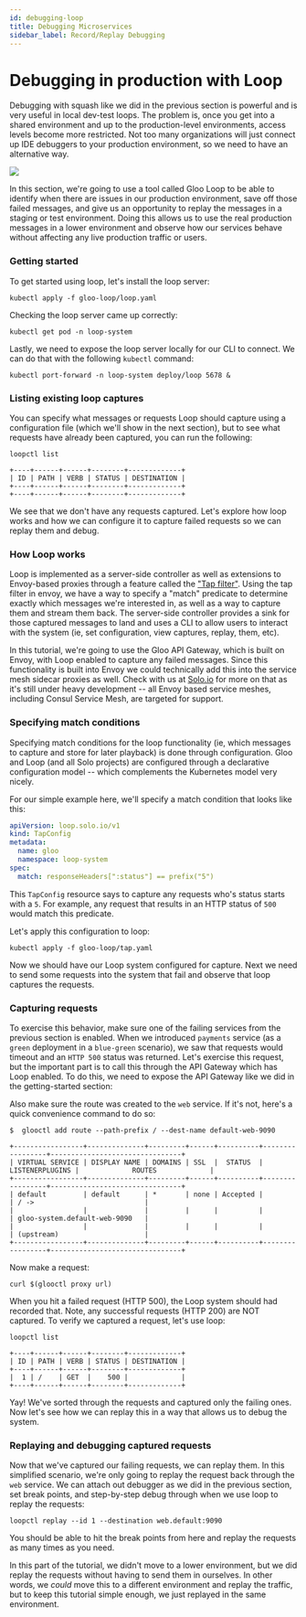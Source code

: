 ```yaml
---
id: debugging-loop
title: Debugging Microservices
sidebar_label: Record/Replay Debugging
---
```


# Debugging in production with Loop

Debugging with squash like we did in the previous section is powerful and is very useful in local dev-test loops. The problem is, once you get into a shared environment and up to the production-level environments, access levels become more restricted. Not too many organizations will just connect up IDE debuggers to your production environment, so we need to have an alternative way.

![](images/debugging/gloolooplogo.png)

In this section, we're going to use a tool called Gloo Loop to be able to identify when there are issues in our production environment, save off those failed messages, and give us an opportunity to replay the messages in a staging or test environment. Doing this allows us to use the real production messages in a lower environment and observe how our services behave without affecting any live production traffic or users. 

### Getting started

To get started using loop, let's install the loop server:

```shell
kubectl apply -f gloo-loop/loop.yaml
```

<p>
  <Terminal target="vscode.container.shipyard" shell="/bin/bash" workdir="/work" user="root" expanded/>
</p>

Checking the loop server came up correctly:

```shell
kubectl get pod -n loop-system
```

<p>
  <Terminal target="vscode.container.shipyard" shell="/bin/bash" workdir="/work" user="root" expanded/>
</p>

Lastly, we need to expose the loop server locally for our CLI to connect. We can do that with the following `kubectl` command:

```shell
kubectl port-forward -n loop-system deploy/loop 5678 &
```

<p>
  <Terminal target="vscode.container.shipyard" shell="/bin/bash" workdir="/work" user="root" expanded/>
</p>

### Listing existing loop captures

You can specify what messages or requests Loop should capture using a configuration file (which we'll show in the next section), but to see what requests have already been captured, you can run the following:

```shell
loopctl list

+----+------+------+--------+-------------+
| ID | PATH | VERB | STATUS | DESTINATION |
+----+------+------+--------+-------------+
+----+------+------+--------+-------------+
```

<p>
  <Terminal target="vscode.container.shipyard" shell="/bin/bash" workdir="/work" user="root" expanded/>
</p>

We see that we don't have any requests captured. Let's explore how loop works and how we can configure it to capture failed requests so we can replay them and debug. 

### How Loop works

Loop is implemented as a server-side controller as well as extensions to Envoy-based proxies through a feature called the ["Tap filter"](https://www.envoyproxy.io/docs/envoy/latest/configuration/http/http_filters/tap_filter). Using the tap filter in envoy, we have a way to specify a "match" predicate to determine exactly which messages we're interested in, as well as a way to capture them and stream them back. The server-side controller provides a sink for those captured messages to land and uses a CLI to allow users to interact with the system (ie, set configuration, view captures, replay, them, etc). 

In this tutorial, we're going to use the Gloo API Gateway, which is built on Envoy, with Loop enabled to capture any failed messages. Since this functionality is built into Envoy we could technically add this into the service mesh sidecar proxies as well. Check with us at [Solo.io](https://www.solo.io) for more on that as it's still under heavy development -- all Envoy based service meshes, including Consul Service Mesh, are targeted for support.

### Specifying match conditions

Specifying match conditions for the loop functionality (ie, which messages to capture and store for later playback) is done through configuration. Gloo and Loop (and all Solo projects) are configured through a declarative configuration model -- which complements the Kubernetes model very nicely.

For our simple example here, we'll specify a match condition that looks like this:

```yaml
apiVersion: loop.solo.io/v1
kind: TapConfig
metadata:
  name: gloo
  namespace: loop-system
spec:
  match: responseHeaders[":status"] == prefix("5")
```

This `TapConfig` resource says to capture any requests who's status starts with a `5`. For example, any request that results in an HTTP status of `500` would match this predicate. 

Let's apply this configuration to loop:

```shell
kubectl apply -f gloo-loop/tap.yaml
```

<p>
  <Terminal target="vscode.container.shipyard" shell="/bin/bash" workdir="/work" user="root" expanded/>
</p>

Now we should have our Loop system configured for capture. Next we need to send some requests into the system that fail and observe that loop captures the requests.

### Capturing requests

To exercise this behavior, make sure one of the failing services from the previous section is enabled. When we introduced `payments` service (as a `green` deployment in a `blue-green` scenario), we saw that requests would timeout and an `HTTP 500` status was returned. Let's exercise this request, but the important part is to call this through the API Gateway which has Loop enabled. To do this, we need to expose the API Gateway like we did in the getting-started section:

Also make sure the route was created to the `web` service. If it's not, here's a quick convenience command to do so:

```shell
$  glooctl add route --path-prefix / --dest-name default-web-9090

+-----------------+--------------+---------+------+----------+-----------------+--------------------------------+
| VIRTUAL SERVICE | DISPLAY NAME | DOMAINS | SSL  |  STATUS  | LISTENERPLUGINS |             ROUTES             |
+-----------------+--------------+---------+------+----------+-----------------+--------------------------------+
| default         | default      | *       | none | Accepted |                 | / ->                           |
|                 |              |         |      |          |                 | gloo-system.default-web-9090   |
|                 |              |         |      |          |                 | (upstream)                     |
+-----------------+--------------+---------+------+----------+-----------------+--------------------------------+
```

Now make a request:

```shell
curl $(glooctl proxy url)
```

<p>
  <Terminal target="vscode.container.shipyard" shell="/bin/bash" workdir="/work" user="root" expanded/>
</p>

When you hit a failed request (HTTP 500), the Loop system should had recorded that. Note, any successful requests (HTTP 200) are NOT captured. To verify we captured a request, let's use loop:

```shell
loopctl list

+----+------+------+--------+-------------+
| ID | PATH | VERB | STATUS | DESTINATION |
+----+------+------+--------+-------------+
|  1 | /    | GET  |    500 |             |
+----+------+------+--------+-------------+
```

<p>
  <Terminal target="vscode.container.shipyard" shell="/bin/bash" workdir="/work" user="root" expanded/>
</p>

Yay! We've sorted through the requests and captured only the failing ones. Now let's see how we can replay this in a way that allows us to debug the system. 

### Replaying and debugging captured requests

Now that we've captured our failing requests, we can replay them. In this simplified scenario, we're only going to replay the request back through the `web` service. We can attach out debugger as we did in the previous section, set break points, and step-by-step debug through when we use loop to replay the requests:

```shell
loopctl replay --id 1 --destination web.default:9090
```

<p>
  <Terminal target="vscode.container.shipyard" shell="/bin/bash" workdir="/work" user="root" expanded/>
</p>

You should be able to hit the break points from here and replay the requests as many times as you need. 

In this part of the tutorial, we didn't move to a lower environment, but we did replay the requests without having to send them in ourselves. In other words, we _could_ move this to a different environment and replay the traffic, but to keep this tutorial simple enough, we just replayed in the same environment. 
